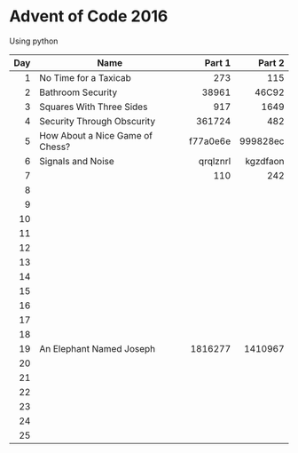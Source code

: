 # Advent of Code 2016
Using python

| Day | Name | Part 1 | Part 2 |
-----:|------|-------:|-------:|
| 1 | No Time for a Taxicab | 273 | 115 |
| 2 | Bathroom Security | 38961 | 46C92 |
| 3 | Squares With Three Sides | 917 | 1649 |
| 4 | Security Through Obscurity | 361724 | 482 |
| 5 | How About a Nice Game of Chess? | f77a0e6e | 999828ec |
| 6 | Signals and Noise | qrqlznrl | kgzdfaon |
| 7 |  | 110 | 242 |
| 8 |  |  |  |
| 9 |  |  |  |
| 10 |  |  |  |
| 11 |  |  |  |
| 12 |  |  |  |
| 13 |  |  |  |
| 14 |  |  |  |
| 15 |  |  |  |
| 16 |  |  |  |
| 17 |  |  |  |
| 18 |  |  |  |
| 19 | An Elephant Named Joseph | 1816277 | 1410967 |
| 20 |  |  |  |
| 21 |  |  |  |
| 22 |  |  |  |
| 23 |  |  |  |
| 24 |  |  |  |
| 25 |  |  |  |
